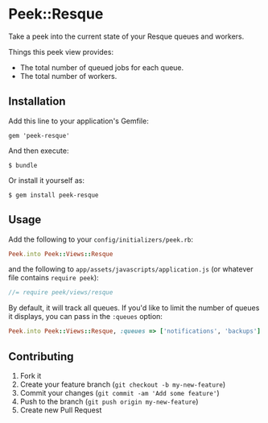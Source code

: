 # Peek::Resque

Take a peek into the current state of your Resque queues and workers.

Things this peek view provides:

- The total number of queued jobs for each queue.
- The total number of workers.

## Installation

Add this line to your application's Gemfile:

    gem 'peek-resque'

And then execute:

    $ bundle

Or install it yourself as:

    $ gem install peek-resque

## Usage

Add the following to your `config/initializers/peek.rb`:

```ruby
Peek.into Peek::Views::Resque
```

and the following to `app/assets/javascripts/application.js` (or whatever file contains `require peek`):

```javascript
//= require peek/views/resque
```

By default, it will track all queues. If you'd like to limit the number of queues
it displays, you can pass in the `:queues` option:

```ruby
Peek.into Peek::Views::Resque, :queues => ['notifications', 'backups']
```

## Contributing

1. Fork it
2. Create your feature branch (`git checkout -b my-new-feature`)
3. Commit your changes (`git commit -am 'Add some feature'`)
4. Push to the branch (`git push origin my-new-feature`)
5. Create new Pull Request
